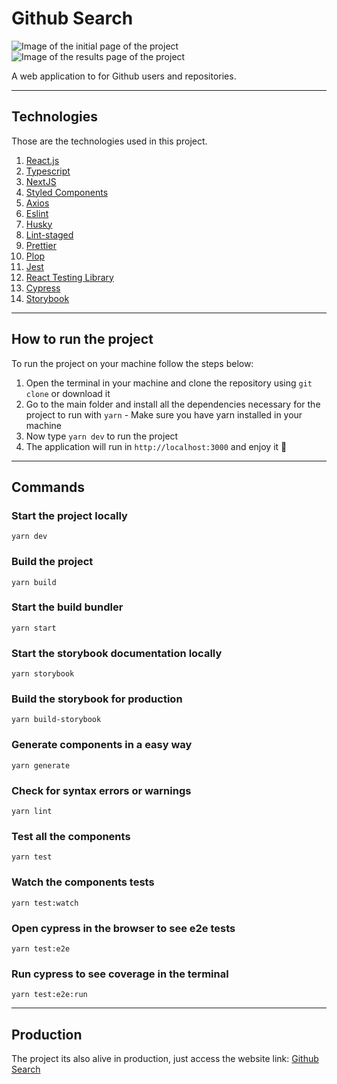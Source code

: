 # Github Search

![Image of the initial page of the project](https://i.imgur.com/FLmr0Cb.png)
![Image of the results page of the project](https://i.imgur.com/tjyu6Xw.png)

A web application to for Github users and repositories.

---

## Technologies

Those are the technologies used in this project.

1. [React.js](https://reactjs.org/)
2. [Typescript](https://www.typescriptlang.org/docs/)
3. [NextJS](https://nextjs.org/)
4. [Styled Components](https://www.styled-components.com/docs/basics)
5. [Axios](https://github.com/axios/axios)
6. [Eslint](https://eslint.org/)
7. [Husky](https://github.com/typicode/husky)
8. [Lint-staged](https://github.com/okonet/lint-staged)
9. [Prettier](https://prettier.io/)
10. [Plop](https://plopjs.com/)
11. [Jest](https://jestjs.io/)
12. [React Testing Library](https://testing-library.com/docs/react-testing-library/intro)
13. [Cypress](https://www.cypress.io/)
14. [Storybook](https://storybook.js.org/)

---

## How to run the project

To run the project on your machine follow the steps below:

1. Open the terminal in your machine and clone the repository using `git clone` or download it
2. Go to the main folder and install all the dependencies necessary for the project to run with `yarn` - Make sure you have yarn installed in your machine
3. Now type `yarn dev` to run the project
4. The application will run in `http://localhost:3000` and enjoy it 🚀

---

## Commands

### Start the project locally
`yarn dev`

### Build the project
`yarn build`

### Start the build bundler
`yarn start`

### Start the storybook documentation locally
`yarn storybook`

### Build the storybook for production
`yarn build-storybook`

### Generate components in a easy way
`yarn generate`

### Check for syntax errors or warnings
`yarn lint`

### Test all the components
`yarn test`

### Watch the components tests
`yarn test:watch`

### Open cypress in the browser to see e2e tests
`yarn test:e2e`

### Run cypress to see coverage in the terminal
`yarn test:e2e:run`

---

## Production

The project its also alive in production, just access the website link: [Github Search](github-search-nico.vercel.app)

